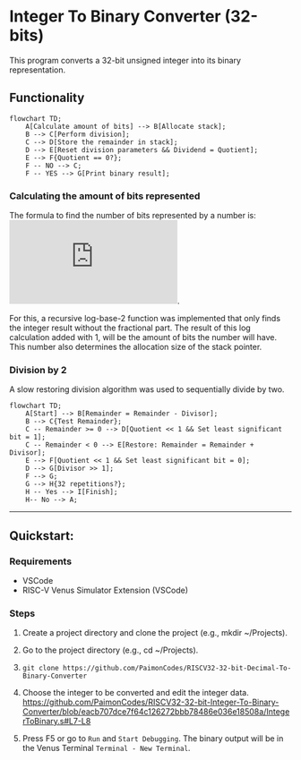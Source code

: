 # Integer To Binary Converter (32-bits)
This program converts a 32-bit unsigned integer into its binary representation.

## Functionality
```mermaid
flowchart TD;
    A[Calculate amount of bits] --> B[Allocate stack];
    B --> C[Perform division];
    C --> D[Store the remainder in stack];
    D --> E[Reset division parameters && Dividend = Quotient];
    E --> F{Quotient == 0?};
    F -- NO --> C;
    F -- YES --> G[Print binary result];
 ```

### Calculating the amount of bits represented
The formula to find the number of bits represented by a number is: 
![equation](https://latex.codecogs.com/gif.latex?%5Cdpi%7B100%7D%20%5Cbg_white%20%5Clarge%20%5Clfloor%7B%5C%28log_%7B2%7D%20n%29%7D%5Crfloor%20&plus;%201).

For this, a recursive log-base-2 function was implemented that only finds the integer result without the fractional part.
The result of this log calculation added with 1, will be the amount of bits the number will have. This number also determines
the allocation size of the stack pointer.

### Division by 2
A slow restoring division algorithm was used to sequentially divide by two.

```mermaid
flowchart TD;
    A[Start] --> B[Remainder = Remainder - Divisor];
    B --> C{Test Remainder};
    C -- Remainder >= 0 --> D[Quotient << 1 && Set least significant bit = 1];
    C -- Remainder < 0 --> E[Restore: Remainder = Remainder + Divisor];
    E --> F[Quotient << 1 && Set least significant bit = 0];
    D --> G[Divisor >> 1];
    F --> G;
    G --> H{32 repetitions?};
    H -- Yes --> I[Finish];
    H-- No --> A;
```
----
## Quickstart:
### Requirements
- VSCode
- RISC-V Venus Simulator Extension (VSCode)

### Steps
1. Create a project directory and clone the project (e.g., mkdir ~/Projects).


2. Go to the project directory (e.g., cd ~/Projects).


3. `git clone https://github.com/PaimonCodes/RISCV32-32-bit-Decimal-To-Binary-Converter`


4. Choose the integer to be converted and edit the integer data.
https://github.com/PaimonCodes/RISCV32-32-bit-Integer-To-Binary-Converter/blob/eacb707dce7f64c126272bbb78486e036e18508a/IntegerToBinary.s#L7-L8


5. Press F5 or go to `Run` and `Start Debugging`. The binary output will be in the Venus Terminal `Terminal - New Terminal`.
